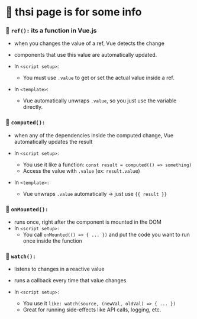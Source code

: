 # 🔨 thsi page is for some info

### 🔁 ``ref():`` its a function in Vue.js
- when you changes the value of a ref, Vue detects the change
- components that use this value are automatically updated.

- In ``<script setup>``:
    - You must use ``.value`` to get or set the actual value inside a ref.

- In ``<template>``:
    - Vue automatically unwraps ``.value``, so you just use the variable directly.

### 🔁 ``computed(): ``  

- when any of the dependencies inside the computed change, Vue automatically updates the result

- In ``<script setup>:``
    - You use it like a function: ``const result = computed(() => something)``
    - Access the value with ``.value`` (ex: ``result.valu``e)

- In ``<template>:``
    - Vue unwraps ``.value`` automatically → just use ``{{ result }}``

### 🔁 ``onMounted():``

- runs once, right after the component is mounted in the DOM
- In ``<script setup>:``
    - You call ``onMounted(() => { ... })`` and put the code you want to run once inside the function

### 🔁 ``watch():``
- listens to changes in a reactive value
- runs a callback every time that value changes

- In ``<script setup>:``
    - You use it ``like: watch(source, (newVal, oldVal) => { ... })``
    - Great for running side-effects like API calls, logging, etc.